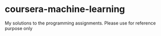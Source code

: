 # coursera-machine-learning
My solutions to the programming assignments. Please use for reference purpose only 

